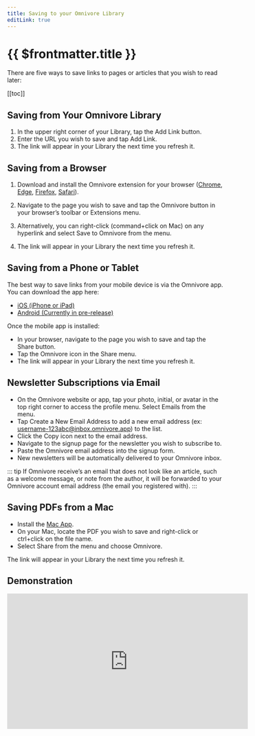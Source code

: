 ```yaml
---
title: Saving to your Omnivore Library
editLink: true
---
```


# {{ $frontmatter.title }}

There are five ways to save links to pages or articles that you wish to read later:

[[toc]]

## Saving from Your Omnivore Library

1. In the upper right corner of your Library, tap the Add Link button.
2. Enter the URL you wish to save and tap Add Link.
3. The link will appear in your Library the next time you refresh it.

## Saving from a Browser

1. Download and install the Omnivore extension for your browser ([Chrome](https://omnivore.app/install/chrome), [Edge](https://omnivore.app/install/edge), [Firefox](https://omnivore.app/install/firefox), [Safari](https://omnivore.app/install/safari)).

2. Navigate to the page you wish to save and tap the Omnivore button in your browser’s toolbar or Extensions menu.
3. Alternatively, you can right-click (command+click on Mac) on any hyperlink and select Save to Omnivore from the menu.
4. The link will appear in your Library the next time you refresh it.

## Saving from a Phone or Tablet

The best way to save links from your mobile device is via the Omnivore app. You can download the app here:

- [iOS (iPhone or iPad)](https://omnivore.app/install/ios)
- [Android (Currently in pre-release)](https://omnivore.app/install/android)

Once the mobile app is installed:

- In your browser, navigate to the page you wish to save and tap the Share button.
- Tap the Omnivore icon in the Share menu.
- The link will appear in your Library the next time you refresh it.

## Newsletter Subscriptions via Email

- On the Omnivore website or app, tap your photo, initial, or avatar in the top right corner to access the profile menu. Select Emails from the menu.
- Tap Create a New Email Address to add a new email address (ex: username-123abc@inbox.omnivore.app) to the list.
- Click the Copy icon next to the email address.
- Navigate to the signup page for the newsletter you wish to subscribe to.
- Paste the Omnivore email address into the signup form.
- New newsletters will be automatically delivered to your Omnivore inbox.

::: tip If Omnivore receive’s an email that does not look like an article, such as a welcome message, or note from the author, it will be forwarded to your Omnivore account email address (the email you registered with).
:::

## Saving PDFs from a Mac

- Install the [Mac App](https://omnivore.app/install/mac).
- On your Mac, locate the PDF you wish to save and right-click or ctrl+click on the file name.
- Select Share from the menu and choose Omnivore.

The link will appear in your Library the next time you refresh it.

## Demonstration

<iframe width="560" height="315" src="https://www.youtube.com/embed/HfQxQPT5-tU" title="YouTube video player" frameborder="0" allow="accelerometer; autoplay; clipboard-write; encrypted-media; gyroscope; picture-in-picture; web-share" allowfullscreen></iframe>
